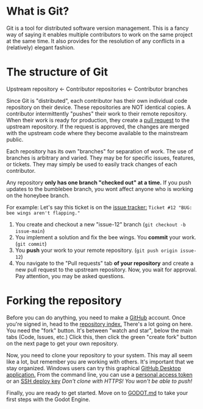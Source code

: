# What is Git?

Git is a tool for distributed software version management. This is a fancy way of saying it enables multiple contributors to work on the same project at the same time. It also provides for the resolution of any conflicts in a (relatively) elegant fashion. 

# The structure of Git

Upstream repository <- Contributor repositories <- Contributor branches

Since Git is "distributed", each contributor has their own individual code repository on their device. These repositories are NOT identical copies. A contributor intermittently "pushes" their work to their remote repository. When their work is ready for production, they create a [pull request](https://docs.github.com/en/pull-requests/collaborating-with-pull-requests/proposing-changes-to-your-work-with-pull-requests/creating-a-pull-request) to the upstream repository. If the request is approved, the changes are merged with the upstream code where they become available to the mainstream public.

Each repository has its own "branches" for separation of work. The use of branches is arbitrary and varied. They may be for specific issues, features, or tickets. They may simply be used to easily track changes of each contributor. 

Any repository **only has one branch "checked out" at a time.** If you push updates to the bumblebee branch, you wont affect anyone who is working on the honeybee branch. 

For example: Let's say this ticket is on the [issue tracker:](https://docs.github.com/en/issues/tracking-your-work-with-issues)
`Ticket #12 "BUG: bee wings aren't flapping."` 
1. You create and checkout a new "issue-12" branch (`git checkout -b issue-main`)
2. You implement a solution and fix the bee wings. You **commit** your work. (`git commit`)
3. You **push** your work to your remote repository. (`git push origin issue-12`)
4. You navigate to the "Pull requests" tab **of your repository** and create a new pull request to the upstream repository. Now, you wait for approval. Pay attention, you may be asked questions.

# Forking the repository

Before you can do anything, you need to make a [GitHub](https://github.com) account. Once you're signed in, head to the [repository index.](https://github.com/zorafly/TAGameOff2025/tree/main#) There's a lot going on here. You need the "fork" button. It's between "watch and star", below the main tabs (Code, Issues, etc.) Click this, then click the green "create fork" button on the next page to get your own repository. 

Now, you need to clone your repository to your system. This may all seem like a lot, but remember you are working with others. It's important that we stay organized. Windows users can try this graphical [GitHub Desktop application.](https://desktop.github.com/download/) From the command line, you can use a [personal access token](https://docs.github.com/en/authentication/keeping-your-account-and-data-secure/managing-your-personal-access-tokens#using-a-personal-access-token-on-the-command-line) or an [SSH deploy key](https://docs.github.com/en/authentication/connecting-to-github-with-ssh/managing-deploy-keys) *Don't clone with HTTPS! You won't be able to push!*

Finally, you are ready to get started. Move on to [GODOT.md](https://github.com/zorafly/TAGameOff2025/blob/main/GODOT.md) to take your first steps with the Godot Engine.
